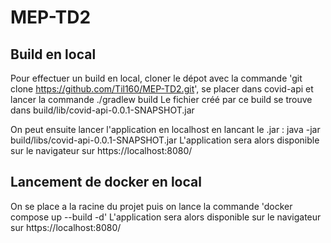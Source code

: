 # MEP-TD2

## Build en local
Pour effectuer un build en local, cloner le dépot avec la commande 'git clone
https://github.com/Til160/MEP-TD2.git', se placer dans covid-api et lancer la commande ./gradlew build
Le fichier créé par ce build se trouve dans build/lib/covid-api-0.0.1-SNAPSHOT.jar

On peut ensuite lancer l'application en localhost en lancant le .jar : java -jar build/libs/covid-api-0.0.1-SNAPSHOT.jar
L'application sera alors disponible sur le navigateur sur https://localhost:8080/

## Lancement de docker en local

On se place a la racine du projet puis on lance la commande 'docker compose up --build -d'
L'application sera alors disponible sur le navigateur sur https://localhost:8080/
